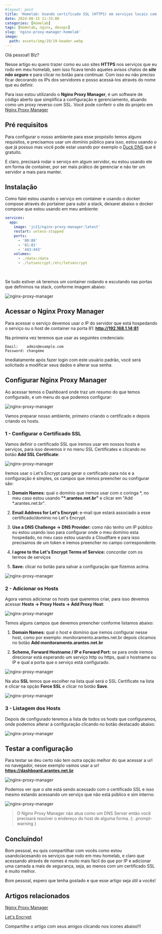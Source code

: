 ```yaml
---
#layout: post
title: 'Homelab: Usando certificado SSL (HTTPS) em serviços locais com Nginx Proxy Manager' 
date: 2024-08-15 11:33:00
categories: [Homelab]
tags: [Homelab, nginx, devops]
slug: 'nginx-proxy-manager-homelab'
image:
  path: assets/img/19/19-header.webp
---
```


Olá pessoal! Blz?

Nesse artigo eu quero trazer como eu uso sites **HTTPS** nos serviços que eu rodo em meu homelab, sem isso ficava tendo aqueles avisos chatos de ***site não seguro*** e para clicar no botão para continuar. Com isso eu não preciso ficar decorando os IPs dos servidores e posso acessá-los através do nome que eu definir.

Para isso estou utilizando o **Nginx Proxy Manager**, é um software de código aberto que simplifica a configuração e gerenciamento, atuando como um proxy reverso com SSL. Você pode conferir o site do projeto em <a href="https://nginxproxymanager.com/" target="_blank">Nginx Proxy Manager</a> 

## Pré requisitos

Para configurar o nosso ambiente para esse propósito temos alguns requisitos, e precisamos usar um domínio público para isso, estou usando o que já possuo mas você pode estar usando por exemplo o <a href="https://www.duckdns.org/" target="_blank">Duck DNS</a> que é gratuito.

E claro, precisará rodar o serviço em algum servidor, eu estou usando ele em forma de container, por ser mais prático de gerenciar e não ter um servidor a mais para manter.

## Instalação

Como falei estou usando o serviço em container e usando o docker compose através do portainer para subir a stack, deixarei abaixo o docker compose que estou usando em meu ambiente:

```yaml
services:
  app:
    image: 'jc21/nginx-proxy-manager:latest'
    restart: unless-stopped
    ports:
      - '80:80'
      - '81:81'
      - '443:443'
    volumes:
      - ./data:/data
      - ./letsencrypt:/etc/letsencrypt
```
<br>

Se tudo estiver ok teremos um container rodando e escutando nas portas que definimos na stack, conforme imagem abaixo:

![nginx-proxy-manager](/assets/img/19/01.png)

## Acessar o Nginx Proxy Manager

Para acessar o serviço devemos usar o IP do servidor que está hospedando o serviço ou o host de container na porta 81: **http://192.168.1.14:81**

Na primeira vez teremos que usar as seguintes credenciais:

```
Email:    admin@example.com
Password: changeme
```

Imediatamente após fazer login com este usuário padrão, você será solicitado a modificar seus dados e alterar sua senha.

## Configurar Nginx Proxy Manager

Ao acessar temos o Dashboard onde traz um resumo do que temos configurado, e um menu do que podemos configurar:

![nginx-proxy-manager](/assets/img/19/02.png)

Vamos preparar nosso ambiente, primeiro criando o certificado e depois criando os hosts.

### 1 - Configurar o Certificado SSL

Vamos definir o certificado SSL que iremos usar em nossos hosts e serviços, para isso devemos ir no menu SSL Certificates e clicando no botão **Add SSL Certificate**:

![nginx-proxy-manager](/assets/img/19/03.png)

Iremos usar o Let's Encrypt para gerar o certificado para nós e a configuração é simples, os campos que iremos preencher ou configurar são:

1. **Domain Names:** qual o domínio que iremos usar com o coringa *, no meu caso estou usando **"\*.arantes.net.br"** e clicar em "Add *.arantes.net.br".

2. **Email Address for Let's Encrypt:** e-mail que estará associado a esse certificado/domínio no Let's Encrypt.

3. **Use a DNS Challenge -> DNS Provider:** como não tenho um IP público eu estou usando isso para configurar onde o meu domínio esta hospedado, no meu caso estou usando a Cloudflare e para isso precisamos de um token e iremos preencher no campo correspondente.

4. **I agree to the Let's Encrypt Terms of Service:** concordar com os termos de serviços

5. **Save:** clicar no botão para salvar a configuração que fizemos acima.

![nginx-proxy-manager](/assets/img/19/04.png)

### 2 - Adicionar os Hosts

Agora vamos adicionar os hosts que queremos criar, para isso devemos acessar **Hosts -> Proxy Hosts -> Add Proxy Host**:

![nginx-proxy-manager](/assets/img/19/05.png)

Temos alguns campos que devemos preencher conforme listamos abaixo:

1. **Domain Names:** qual o host e domínio que iremos configurar nesse host, como por exemplo: monitoramento.arantes.net.br depois clicamos no botão **Add monitoramento.arantes.net.br**

2. **Scheme, Forward Hostname / IP e Forward Port:** se para onde iremos direcionar está esperando um serviço http ou https, qual o hostname ou IP e qual a porta que o serviço está configurado.

![nginx-proxy-manager](/assets/img/19/06.png)

Na aba **SSL** temos que escolher na lista qual será o SSL Certificate na lista e clicar na opção **Force SSL** e clicar no botão **Save**.

![nginx-proxy-manager](/assets/img/19/07.png)

### 3 - Listagem dos Hosts

Depois de configurado teremos a lista de todos os hosts que configuramos, onde podemos alterar a configuração clicando no botão destacado abaixo:

![nginx-proxy-manager](/assets/img/19/08.png)

## Testar a configuração

Para testar se deu certo não tem outra opção melhor do que acessar a url no navegador, nesse exemplo vamos usar a url **https://dashboard.arantes.net.br**

![nginx-proxy-manager](/assets/img/19/09.png)

Podemos ver que o site está sendo acessado com o certificado SSL e isso mesmo estando acessando um serviço que não está público e sim interno:

![nginx-proxy-manager](/assets/img/19/10.png)

> O Nginx Proxy Manager não atua como um DNS Server então você precisará resolver o endereço do host de alguma forma.
{: .prompt-warning }

## Concluindo!

Bom pessoal, eu quis compartilhar com vocês como estou usando/acesando os serviços que rodo em meu homelab, e claro que acessando através de nomes é muito mais fácil do que por IP e adicionar uma camada a mais de segurança, seja, ao menos com um certificado SSL é muito melhor.

Bom pessoal, espero que tenha gostado e que esse artigo seja útil a vocês!

## Artigos relacionados

<a href="https://nginxproxymanager.com/" target="_blank">Nginx Proxy Manager</a>

<a href="https://letsencrypt.org/" target="_blank">Let's Encrypt </a> 


Compartilhe o artigo com seus amigos clicando nos icones abaixo!!!
